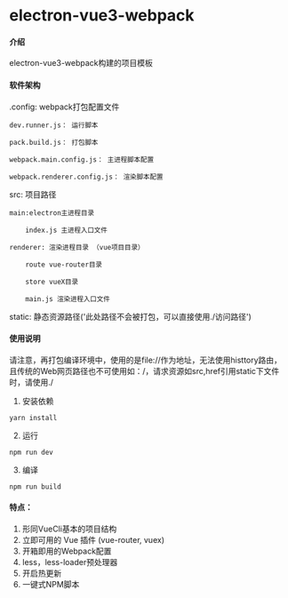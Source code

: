 # electron-vue3-webpack

#### 介绍
electron-vue3-webpack构建的项目模板

#### 软件架构
.config: webpack打包配置文件
    
    dev.runner.js： 运行脚本

    pack.build.js： 打包脚本

    webpack.main.config.js： 主进程脚本配置

    webpack.renderer.config.js： 渲染脚本配置

src: 项目路径

    main:electron主进程目录

        index.js 主进程入口文件

    renderer: 渲染进程目录 （vue项目目录）

        route vue-router目录

        store vueX目录

        main.js 渲染进程入口文件

static: 静态资源路径('此处路径不会被打包，可以直接使用./访问路径')



#### 使用说明
请注意，再打包编译环境中，使用的是file://作为地址，无法使用histtory路由，且传统的Web网页路径也不可使用如：/，请求资源如src,href引用static下文件时，请使用./

1.  安装依赖

```
yarn install
```



2.  运行

```
npm run dev 
```



3.  编译

```
npm run build
```



#### 特点：
1.  形同VueCli基本的项目结构
2.  立即可用的 Vue 插件 (vue-router, vuex)
3.  开箱即用的Webpack配置
4.  less，less-loader预处理器
5.  开启热更新
6.  一键式NPM脚本
